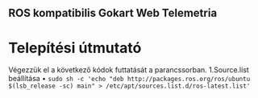 ## ROS kompatibilis Gokart Web Telemetria

# Telepítési útmutató

Végezzük el a következő kódok futtatását a parancssorban.
  1.Source.list beállítása
    •	`sudo sh -c 'echo "deb http://packages.ros.org/ros/ubuntu $(lsb_release -sc) main" > /etc/apt/sources.list.d/ros-latest.list'`
  
